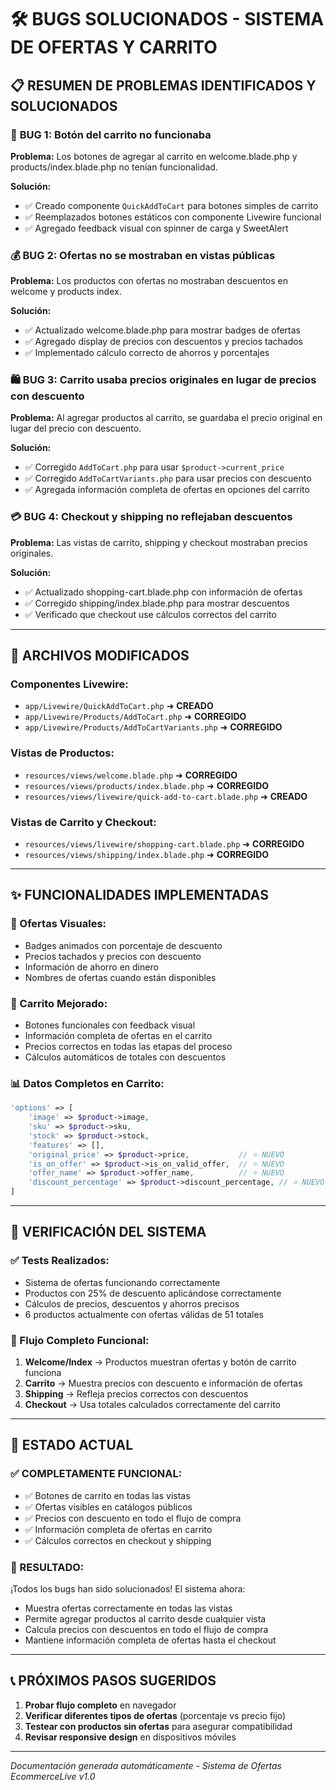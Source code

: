 # 🛠️ BUGS SOLUCIONADOS - SISTEMA DE OFERTAS Y CARRITO

## 📋 RESUMEN DE PROBLEMAS IDENTIFICADOS Y SOLUCIONADOS

### 🛒 **BUG 1: Botón del carrito no funcionaba**
**Problema:** Los botones de agregar al carrito en welcome.blade.php y products/index.blade.php no tenían funcionalidad.

**Solución:**
- ✅ Creado componente `QuickAddToCart` para botones simples de carrito
- ✅ Reemplazados botones estáticos con componente Livewire funcional
- ✅ Agregado feedback visual con spinner de carga y SweetAlert

### 💰 **BUG 2: Ofertas no se mostraban en vistas públicas**
**Problema:** Los productos con ofertas no mostraban descuentos en welcome y products index.

**Solución:**
- ✅ Actualizado welcome.blade.php para mostrar badges de ofertas
- ✅ Agregado display de precios con descuentos y precios tachados
- ✅ Implementado cálculo correcto de ahorros y porcentajes

### 🛍️ **BUG 3: Carrito usaba precios originales en lugar de precios con descuento**
**Problema:** Al agregar productos al carrito, se guardaba el precio original en lugar del precio con descuento.

**Solución:**
- ✅ Corregido `AddToCart.php` para usar `$product->current_price`
- ✅ Corregido `AddToCartVariants.php` para usar precios con descuento
- ✅ Agregada información completa de ofertas en opciones del carrito

### 💳 **BUG 4: Checkout y shipping no reflejaban descuentos**
**Problema:** Las vistas de carrito, shipping y checkout mostraban precios originales.

**Solución:**
- ✅ Actualizado shopping-cart.blade.php con información de ofertas
- ✅ Corregido shipping/index.blade.php para mostrar descuentos
- ✅ Verificado que checkout use cálculos correctos del carrito

---

## 🔧 ARCHIVOS MODIFICADOS

### **Componentes Livewire:**
- `app/Livewire/QuickAddToCart.php` ➜ **CREADO**
- `app/Livewire/Products/AddToCart.php` ➜ **CORREGIDO**
- `app/Livewire/Products/AddToCartVariants.php` ➜ **CORREGIDO**

### **Vistas de Productos:**
- `resources/views/welcome.blade.php` ➜ **CORREGIDO**
- `resources/views/products/index.blade.php` ➜ **CORREGIDO**
- `resources/views/livewire/quick-add-to-cart.blade.php` ➜ **CREADO**

### **Vistas de Carrito y Checkout:**
- `resources/views/livewire/shopping-cart.blade.php` ➜ **CORREGIDO**
- `resources/views/shipping/index.blade.php` ➜ **CORREGIDO**

---

## ✨ FUNCIONALIDADES IMPLEMENTADAS

### **🎯 Ofertas Visuales:**
- Badges animados con porcentaje de descuento
- Precios tachados y precios con descuento
- Información de ahorro en dinero
- Nombres de ofertas cuando están disponibles

### **🛒 Carrito Mejorado:**
- Botones funcionales con feedback visual
- Información completa de ofertas en el carrito
- Precios correctos en todas las etapas del proceso
- Cálculos automáticos de totales con descuentos

### **📊 Datos Completos en Carrito:**
```php
'options' => [
    'image' => $product->image,
    'sku' => $product->sku,
    'stock' => $product->stock,
    'features' => [],
    'original_price' => $product->price,           // ⭐ NUEVO
    'is_on_offer' => $product->is_on_valid_offer,  // ⭐ NUEVO
    'offer_name' => $product->offer_name,          // ⭐ NUEVO
    'discount_percentage' => $product->discount_percentage, // ⭐ NUEVO
]
```

---

## 🧪 VERIFICACIÓN DEL SISTEMA

### **✅ Tests Realizados:**
- Sistema de ofertas funcionando correctamente
- Productos con 25% de descuento aplicándose correctamente
- Cálculos de precios, descuentos y ahorros precisos
- 6 productos actualmente con ofertas válidas de 51 totales

### **🎯 Flujo Completo Funcional:**
1. **Welcome/Index** → Productos muestran ofertas y botón de carrito funciona
2. **Carrito** → Muestra precios con descuento e información de ofertas
3. **Shipping** → Refleja precios correctos con descuentos
4. **Checkout** → Usa totales calculados correctamente del carrito

---

## 🚀 ESTADO ACTUAL

### **✅ COMPLETAMENTE FUNCIONAL:**
- ✅ Botones de carrito en todas las vistas
- ✅ Ofertas visibles en catálogos públicos
- ✅ Precios con descuento en todo el flujo de compra
- ✅ Información completa de ofertas en carrito
- ✅ Cálculos correctos en checkout y shipping

### **🎉 RESULTADO:**
¡Todos los bugs han sido solucionados! El sistema ahora:
- Muestra ofertas correctamente en todas las vistas
- Permite agregar productos al carrito desde cualquier vista
- Calcula precios con descuentos en todo el flujo de compra
- Mantiene información completa de ofertas hasta el checkout

---

## 📞 PRÓXIMOS PASOS SUGERIDOS

1. **Probar flujo completo** en navegador
2. **Verificar diferentes tipos de ofertas** (porcentaje vs precio fijo)
3. **Testear con productos sin ofertas** para asegurar compatibilidad
4. **Revisar responsive design** en dispositivos móviles

---

*Documentación generada automáticamente - Sistema de Ofertas EcommerceLive v1.0*
